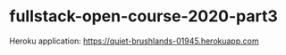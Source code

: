 # fullstack-open-course-2020-part3

Heroku application: https://quiet-brushlands-01945.herokuapp.com